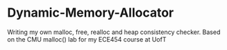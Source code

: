 # Dynamic-Memory-Allocator
Writing my own malloc, free, realloc and heap consistency checker. Based on the CMU malloc() lab for my ECE454 course at UofT
